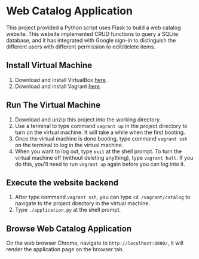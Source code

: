 # Web Catalog Application
This project provided a Python script uses Flask to build a web catalog website. This website implemented CRUD functions to query a SQLite database, and it has integrated with Google sign-in to distinguish the different users with different permission to edit/delete items.

## Install Virtual Machine
  1. Download and install VirtualBox [here](https://www.virtualbox.org/wiki/Downloads).
  2. Download and install Vagrant [here](https://www.vagrantup.com/downloads.html).

## Run The Virtual Machine
  1. Download and unzip this project into the working directory.
  2. Use a terminal to type command `vagrant up` in the project directory to turn on the virtual machine. It will take a while when the first booting.
  3. Once the virtual machine is done booting, type command `vagrant ssh` on the terminal to log in the virtual machine.
  4. When you want to log out, type `exit` at the shell prompt. To turn the virtual machine off (without deleting anything), type `vagrant halt`. If you do this, you'll need to run `vagrant up` again before you can log into it.

## Execute the website backend
  1. After type command `vagrant ssh`, you can type `cd /vagrant/catalog` to navigate to the project directory in the virtual machine.
  2. Type `./application.py` at the shell prompt.

## Browse Web Catalog Application
On the web browser Chrome, navigate to `http://localhost:8000/`, it will render the application page on the browser tab.
